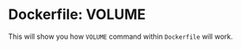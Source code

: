# Dockerfile: VOLUME

This will show you how ```VOLUME``` command within ```Dockerfile``` will work.